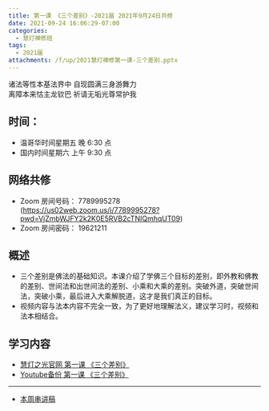 ```yaml
---
title: 第一课 《三个差别》-2021届 2021年9月24日共修
date: 2021-09-24 16:06:29-07:00
categories:
  - 慧灯禅修班
tags:
  - 2021届
attachments: /f/up/2021慧灯禅修第一课-三个差别.pptx
---
```

诸法等性本基法界中 自现圆满三身游舞力  
离障本来怙主龙钦巴 祈请无垢光尊常护我  



## 时间：

* 温哥华时间星期五 晚 6:30 点
* 国内时间星期六 上午 9:30 点

## 网络共修

* Zoom 房间号码： 7789995278 (<https://us02web.zoom.us/j/7789995278?pwd=VjZmbWJFY2k2K0E5RVB2cTNIQmhqUT09>)
* Zoom 房间密码： 19621211


## 概述

* 三个差别是佛法的基础知识。本课介绍了学佛三个目标的差别，即外教和佛教的差别、世间法和出世间法的差别、小乘和大乘的差别。突破外道，突破世间法，突破小乘，最后进入大乘解脱道，这才是我们真正的目标。
* 视频内容与法本内容不完全一致，为了更好地理解法义，建议学习时，视频和法本相结合。

## 学习内容

* [慧灯之光官网 第一课 《三个差别》](http://www.huidengzhiguang.com/index.php/huideng-jiangtang/fofa-jianxiu/2016-07-21-07-49-59/492-l14001)
* [Youtube备份 第一课 《三个差别》](https://www.youtube.com/watch?v=ywaPBZUALEc&list=PL7aUyQTIJqAhB-EbnDWQDLmq1BJxa4CWq&index=1&ab_channel=%E6%85%A7%E7%81%AF%E5%B0%8F%E7%BB%84%E6%B8%A9%E5%93%A5%E5%8D%8E)

---

* [本周串讲稿](https://s3.ca-central-1.wasabisys.com/hddata/f.huidengchanxiu.net/hdv/f/up/2021慧灯禅修第一课-三个差别.pptx)

